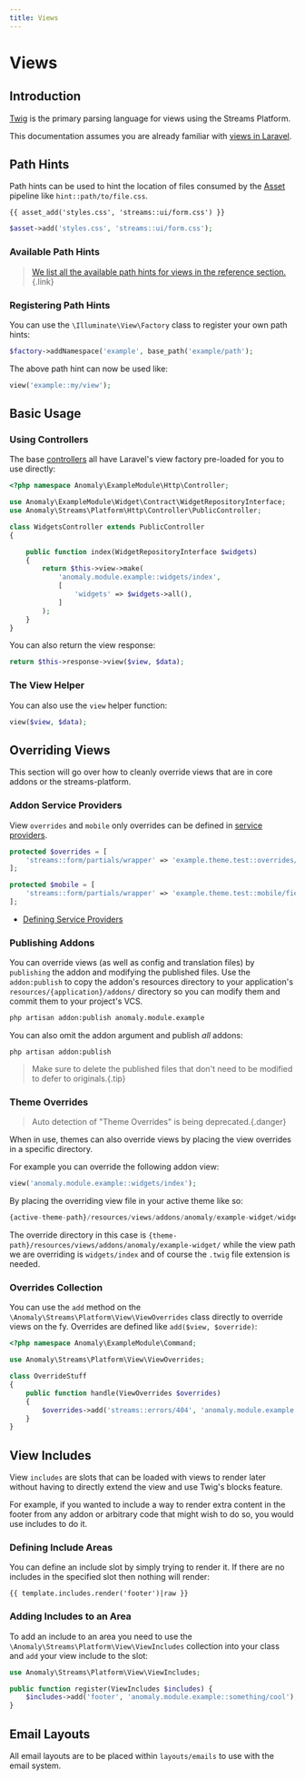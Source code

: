 ```yaml
---
title: Views
---
```


# Views

<div class="documentation__toc"></div>

## Introduction

[Twig](https://twig.symfony.com/) is the primary parsing language for views using the Streams Platform.

This documentation assumes you are already familiar with [views in Laravel](https://laravel.com/docs/views).

## Path Hints

Path hints can be used to hint the location of files consumed by the [Asset](../core-concepts/asset) pipeline like `hint::path/to/file.css`.

```twig
{{ asset_add('styles.css', 'streams::ui/form.css') }}
```

```php
$asset->add('styles.css', 'streams::ui/form.css');
```

### Available Path Hints

> [We list all the available path hints for views in the reference section.](../reference/hints#view-hints){.link}

### Registering Path Hints

You can use the `\Illuminate\View\Factory` class to register your own path hints:

```php
$factory->addNamespace('example', base_path('example/path');
```

The above path hint can now be used like:

```php
view('example::my/view');
```

## Basic Usage

### Using Controllers

The base [controllers](../the-basics/controllers) all have Laravel's view factory pre-loaded for you to use directly:

```php
<?php namespace Anomaly\ExampleModule\Http\Controller;

use Anomaly\ExampleModule\Widget\Contract\WidgetRepositoryInterface;
use Anomaly\Streams\Platform\Http\Controller\PublicController;

class WidgetsController extends PublicController
{

    public function index(WidgetRepositoryInterface $widgets)
    {
        return $this->view->make(
            'anomaly.module.example::widgets/index',
            [
                'widgets' => $widgets->all(),
            ]
        );
    }
}
```

You can also return the view response:

```php
return $this->response->view($view, $data);
```

### The View Helper

You can also use the `view` helper function:

```php
view($view, $data);
```

## Overriding Views

This section will go over how to cleanly override views that are in core addons or the streams-platform.

### Addon Service Providers

View `overrides` and `mobile` only overrides can be defined in [service providers](../core-concepts/service-providers).

```php
protected $overrides = [
    'streams::form/partials/wrapper' => 'example.theme.test::overrides/field_wrapper',
];

protected $mobile = [
    'streams::form/partials/wrapper' => 'example.theme.test::mobile/field_wrapper',
];
```

- [Defining Service Providers](../core-concepts/service-providers#defining-service-providers)

### Publishing Addons

You can override views (as well as config and translation files) by `publishing` the addon and modifying the published files. Use the `addon:publish` to copy the addon's resources directory to your application's `resources/{application}/addons/` directory so you can modify them and commit them to your project's VCS.

```bash
php artisan addon:publish anomaly.module.example
```

You can also omit the addon argument and publish _all_ addons:

    php artisan addon:publish

> Make sure to delete the published files that don't need to be modified to defer to originals.{.tip}

### Theme Overrides

> Auto detection of "Theme Overrides" is being deprecated.{.danger}

When in use, themes can also override views by placing the view overrides in a specific directory.

For example you can override the following addon view:

```php
view('anomaly.module.example::widgets/index');
```

By placing the overriding view file in your active theme like so:

```php
{active-theme-path}/resources/views/addons/anomaly/example-widget/widgets/index.twig
```

The override directory in this case is `{theme-path}/resources/views/addons/anomaly/example-widget/` while the view path we are overriding is `widgets/index` and of course the `.twig` file extension is needed.

### Overrides Collection

You can use the `add` method on the `\Anomaly\Streams\Platform\View\ViewOverrides` class directly to override views on the fy. Overrides are defined like `add($view, $override)`:

```php
<?php namespace Anomaly\ExampleModule\Command;

use Anomaly\Streams\Platform\View\ViewOverrides;

class OverrideStuff
{
    public function handle(ViewOverrides $overrides)
    {
        $overrides->add('streams::errors/404', 'anomaly.module.example::errors/404');
    }
}
```

## View Includes

View `includes` are slots that can be loaded with views to render later without having to directly extend the view and use Twig's blocks feature.

For example, if you wanted to include a way to render extra content in the footer from any addon or arbitrary code that might wish to do so, you would use includes to do it.

### Defining Include Areas

You can define an include slot by simply trying to render it. If there are no includes in the specified slot then nothing will render:

```twig
{{ template.includes.render('footer')|raw }}
```

### Adding Includes to an Area

To add an include to an area you need to use the `\Anomaly\Streams\Platform\View\ViewIncludes` collection into your class and `add` your view include to the slot:

```php
use Anomaly\Streams\Platform\View\ViewIncludes;

public function register(ViewIncludes $includes) {
    $includes->add('footer', 'anomaly.module.example::something/cool');
}
```

## Email Layouts

All email layouts are to be placed within `layouts/emails` to use with the email system.
